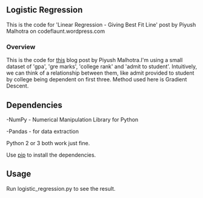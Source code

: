 ## Logistic Regression
This is the code for 'Linear Regression - Giving Best Fit Line' post by Piyush Malhotra on codeflaunt.wordpress.com

### Overview
This is the code for [this](https://codeflaunt.wordpress.com/2017/04/14/logistic-regression-hands-on-experience) blog post by Piyush Malhotra.I'm using a small dataset of 'gpa', 'gre marks', 'college rank' and 'admit to student'. Intuitively, we can think of a relationship between them, like admit provided to student by college being dependent on first three. Method used here is Gradient Descent.

## Dependencies
-NumPy - Numerical Manipulation Library for Python

-Pandas - for data extraction

Python 2 or 3 both work just fine. 

Use [pip](https://pip.pypa.io/en/stable/) to install the dependencies.

## Usage 
Run logistic_regression.py to see the result.
